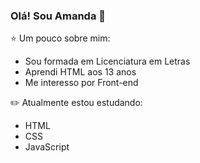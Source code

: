 ### Olá! Sou Amanda :first_quarter_moon_with_face:

:star: Um pouco sobre mim:
* Sou formada em Licenciatura em Letras
* Aprendi HTML aos 13 anos
* Me interesso por Front-end

:pencil2: Atualmente estou estudando:
* HTML
* CSS
* JavaScript
